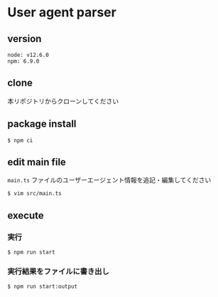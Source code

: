 # User agent parser

## version

```
node: v12.6.0
npm: 6.9.0
```

## clone

本リポジトリからクローンしてください

## package install

```
$ npm ci
```

## edit main file

`main.ts` ファイルのユーザーエージェント情報を追記・編集してください

```
$ vim src/main.ts
```

## execute

### 実行

```
$ npm run start
```

### 実行結果をファイルに書き出し

```
$ npm run start:output
```
